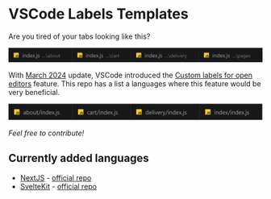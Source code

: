 # VSCode Labels Templates

Are you tired of your tabs looking like this?

![Old boring tabs](src/old-tabs.png)

With [March 2024](https://code.visualstudio.com/updates/v1_88) update, VSCode introduced the [Custom labels for open editors](https://code.visualstudio.com/updates/v1_88#_custom-labels-for-open-editors) feature. This repo has a list a languages where this feature would be very beneficial.

![New shiny tabs](src/new-tabs.png)

_Feel free to contribute!_

## Currently added languages

- [NextJS](./nextjs.jsonc) - [official repo](https://github.com/vercel/next.js)
- [SvelteKit](./sveltekit.jsonc) - [official repo](https://github.com/sveltejs/kit)
